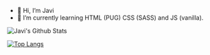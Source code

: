 - 👋 Hi, I’m Javi
- 🌱 I’m currently learning HTML (PUG) CSS (SASS) and JS (vanilla).

<img align="left" alt="Javi's Github Stats" src="https://github-readme-stats.vercel.app/api?username=FemboyJavi&theme=jolly&show_icons=true&hide_border=true%22%3E">

<br>

[![Top Langs](https://github-readme-stats.vercel.app/api/top-langs/?username=FemboyJavi&theme=jolly&layout=compact)](https://github.com/anuraghazra/github-readme-stats)
                                                  
<!---
FemboyJavi/FemboyJavi is a ✨ special ✨ repository because its `README.md` (this file) appears on your GitHub profile.
You can click the Preview link to take a look at your changes.
--->

